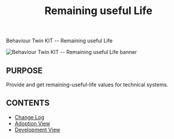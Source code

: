 ﻿---
id: overview
title: Remaining useful Life
description: Behaviour Twin KIT
---

<div style={{fontSize:30, color:'rgb(255,166,1)', marginBottom:13}}>Behaviour Twin KIT -- Remaining useful Life</div>

![Behaviour Twin KIT -- Remaining useful Life banner](@site/static/img/kit-icons/behaviour-twin-rul-kit-icon.svg)

## PURPOSE

Provide and get remaining-useful-life values for technical systems.

## CONTENTS

- [Change Log](./changelog)
- [Adoption View](adoption-view/overview)
- [Development View](development-view/overview)
